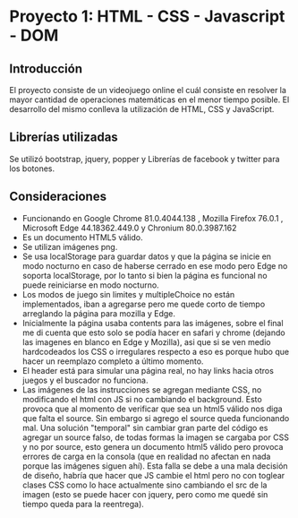 # Proyecto 1:  HTML - CSS - Javascript - DOM

## **Introducción**

El proyecto consiste de un videojuego online el cuál consiste en resolver la mayor cantidad de operaciones matemáticas en el menor tiempo posible. El desarrollo del mismo conlleva la utilización de HTML, CSS y JavaScript.

## **Librerías utilizadas**
Se utilizó bootstrap, jquery, popper y Librerías de facebook y twitter para los botones.

## **Consideraciones**
- Funcionando en Google Chrome 81.0.4044.138 , Mozilla Firefox 76.0.1 , Microsoft Edge 44.18362.449.0 y Chronium 80.0.3987.162
- Es un documento HTML5 válido.
- Se utilizan imágenes png.
- Se usa localStorage para guardar datos y que la página se inicie en modo nocturno en caso de haberse cerrado en ese modo pero Edge no soporta localStorage, por lo tanto si bien la página es funcional no puede reiniciarse en modo nocturno.
- Los modos de juego sin limites y multipleChoice no están implementados, iban a agregarse pero me quede corto de tiempo arreglando la página para mozilla y Edge.
- Inicialmente la página usaba contents para las imágenes, sobre el final me di cuenta que esto solo se podía hacer en safari y chrome (dejando las imagenes en blanco en Edge y Mozilla), asi que si se ven medio hardcodeados los CSS o irregulares respecto a eso es porque hubo que hacer un reemplazo completo a último momento.
- El header está para simular una página real, no hay links hacia otros juegos y el buscador no funciona.
- Las imágenes de las instrucciones se agregan mediante CSS, no modificando el html con JS si no cambiando el background. Esto provoca que al momento de verificar que sea un html5 válido nos diga que falta el source. Sin embargo si agrego el source queda funcionando mal. Una solución "temporal" sin cambiar gran parte del código es agregar un source falso, de todas formas la imagen se cargaba por CSS y no por source, esto genera un documento html5 válido pero provoca errores de carga en la consola (que en realidad no afectan en nada porque las imágenes siguen ahí). Esta falla se debe a una mala decisión de diseño, habría que hacer que JS cambie el html pero no con toglear clases CSS como lo hace actualmente sino cambiando el src de la imagen (esto se puede hacer con jquery, pero como me quedé sin tiempo queda para la reentrega).
